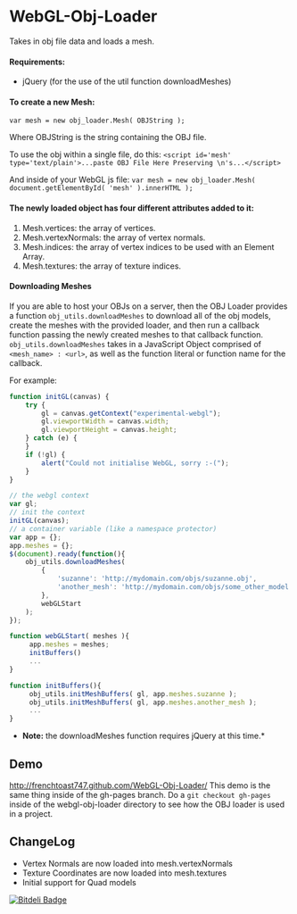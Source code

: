 WebGL-Obj-Loader
================

Takes in obj file data and loads a mesh.

#### Requirements:
* jQuery (for the use of the util function downloadMeshes)

#### To create a new Mesh:

`var mesh = new obj_loader.Mesh( OBJString );`

Where OBJString is the string containing the OBJ file.

To use the obj within a single file, do this:
`<script id='mesh' type='text/plain'>...paste OBJ File Here Preserving \n's...</script>`

And inside of your WebGL js file:
`var mesh = new obj_loader.Mesh( document.getElementById( 'mesh' ).innerHTML );`

#### The newly loaded object has four different attributes added to it:

1. Mesh.vertices: the array of vertices.
2. Mesh.vertexNormals: the array of vertex normals.
3. Mesh.indices: the array of vertex indices to be used with an Element Array.
4. Mesh.textures: the array of texture indices.

#### Downloading Meshes

If you are able to host your OBJs on a server, then the OBJ Loader provides a function `obj_utils.downloadMeshes` to download all of the obj models, create the meshes with the provided loader, and then run a callback function passing the newly created meshes to that callback function. `obj_utils.downloadMeshes` takes in a JavaScript Object comprised of `<mesh_name> : <url>`, as well as the function literal or function name for the callback.

For example:
```javascript
function initGL(canvas) {
    try {
        gl = canvas.getContext("experimental-webgl");
        gl.viewportWidth = canvas.width;
        gl.viewportHeight = canvas.height;
    } catch (e) {
    }
    if (!gl) {
        alert("Could not initialise WebGL, sorry :-(");
    }
}

// the webgl context
var gl;
// init the context
initGL(canvas);
// a container variable (like a namespace protector)
var app = {};
app.meshes = {};
$(document).ready(function(){
    obj_utils.downloadMeshes(
        {
            'suzanne': 'http://mydomain.com/objs/suzanne.obj',
            'another_mesh': 'http://mydomain.com/objs/some_other_model.objs'
        },
        webGLStart
    );
});

function webGLStart( meshes ){
     app.meshes = meshes;
     initBuffers()
     ...
}

function initBuffers(){
     obj_utils.initMeshBuffers( gl, app.meshes.suzanne );
     obj_utils.initMeshBuffers( gl, app.meshes.another_mesh );
     ...
}
```

* **Note:** the downloadMeshes function requires jQuery at this time.*

## Demo
http://frenchtoast747.github.com/WebGL-Obj-Loader/
This demo is the same thing inside of the gh-pages branch. Do a `git checkout gh-pages` inside of the webgl-obj-loader directory
to see how the OBJ loader is used in a project.

## ChangeLog
* Vertex Normals are now loaded into mesh.vertexNormals
* Texture Coordinates are now loaded into mesh.textures
* Initial support for Quad models

[![Bitdeli Badge](https://d2weczhvl823v0.cloudfront.net/frenchtoast747/webgl-obj-loader/trend.png)](https://bitdeli.com/free "Bitdeli Badge")

